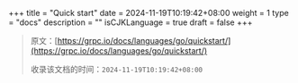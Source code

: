 +++
title = "Quick start"
date = 2024-11-19T10:19:42+08:00
weight = 1
type = "docs"
description = ""
isCJKLanguage = true
draft = false
+++

> 原文：[https://grpc.io/docs/languages/go/quickstart/](https://grpc.io/docs/languages/go/quickstart/)
>
> 收录该文档的时间：`2024-11-19T10:19:42+08:00`
